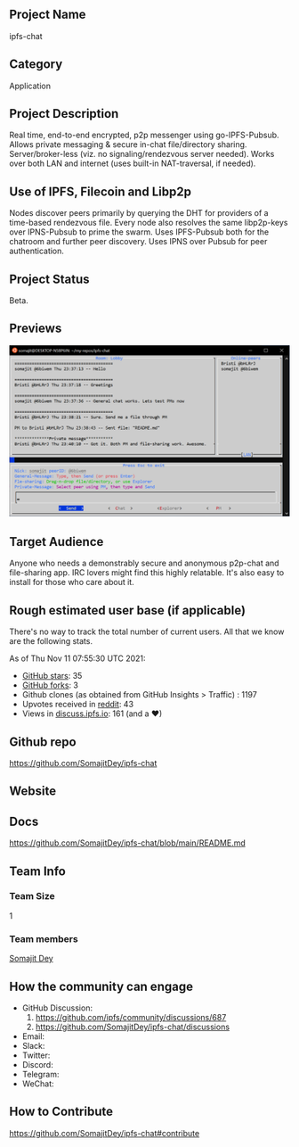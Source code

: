 ## Project Name <!-- Add your project name here with format "Project Name"-->

ipfs-chat

## Category 

<!--developer tooling, application, wallet, infrastructure, etc-->

Application

## Project Description
<!--Describe your project in a few sentences. -->

Real time, end-to-end encrypted, p2p messenger using go-IPFS-Pubsub. Allows private messaging & secure in-chat file/directory sharing. Server/broker-less (viz. no signaling/rendezvous server needed). Works over both LAN and internet (uses built-in NAT-traversal, if needed).

## Use of IPFS, Filecoin and Libp2p
<!-- Describe how your project uses any or all of these technologies, and why. -->

Nodes discover peers primarily by querying the DHT for providers of a time-based rendezvous file. Every node also resolves the same libp2p-keys over IPNS-Pubsub to prime the swarm. Uses IPFS-Pubsub both for the chatroom and further peer discovery. Uses IPNS over Pubsub for peer authentication.

## Project Status
<!--brainstorming, fundraising, under development, beta, shipped, etc-->

Beta.

## Previews
<!--Add some screenshots to give a preview of your product-->

![ipfs-chat-screen](https://github.com/SomajitDey/ipfs-chat/raw/main/screenshot.png)

## Target Audience
<!--Describe who will be your project's users-->

Anyone who needs a demonstrably secure and anonymous p2p-chat and file-sharing app. IRC lovers might find this highly relatable. It's also easy to install for those who care about it.

## Rough estimated user base (if applicable)
<!--How many users do you have right now?-->

There's no way to track the total number of current users. All that we know are the following stats. 

As of Thu Nov 11 07:55:30 UTC 2021:

- [GitHub stars](https://github.com/SomajitDey/ipfs-chat/stargazers): 35
- [GitHub forks](https://github.com/SomajitDey/ipfs-chat/network/members): 3
- Github clones (as obtained from GitHub Insights > Traffic) : 1197
- Upvotes received in [reddit](https://www.reddit.com/r/ipfs/comments/p6u8u1/terminalbased_secure_chatrooms_using_goipfs_cli/?utm_source=share&utm_medium=web2x&context=3): 43
- Views in [discuss.ipfs.io](https://discuss.ipfs.io/t/terminal-based-chat-app-using-go-ipfs-pubsub-no-rendezvous-server-needed/11888): 161 (and a ❤)

## Github repo
<!--Attach a link to your GitHub repo - open source is required - please make sure your repo has a license file and is licensed using MIT open source license! -->

https://github.com/SomajitDey/ipfs-chat

## Website
<!--Link your website if available-->

<!--If you're applying for a Next Step grant, add the URL to your hackathon submission here also-->

## Docs
<!--Including a link to your project docs!-->

https://github.com/SomajitDey/ipfs-chat/blob/main/README.md

## Team Info
<!-- Introduce your amazing team - how many team members are working on this project and who are they?-->

### Team Size  

1

### Team members  

[Somajit Dey](https://github.com/SomajitDey)

## How the community can engage
* GitHub Discussion: <!--Start a discussion with the community here: https://github.com/ipfs/community/discussions/new and attach the link!-->  
  1. https://github.com/ipfs/community/discussions/687 
  2. https://github.com/SomajitDey/ipfs-chat/discussions
* Email:  
* Slack:  
* Twitter:  
* Discord:  
* Telegram:  
* WeChat:  

## How to Contribute
<!--How can the community contribute to your project?-->

https://github.com/SomajitDey/ipfs-chat#contribute
